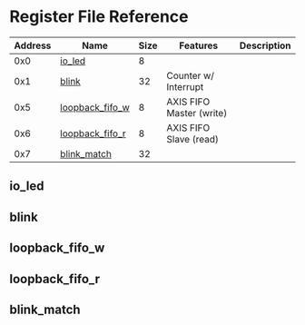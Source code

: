 

# Register File Reference
| Address | Name | Size | Features | Description |
|---------|------|------|-------|-------------|
|0x0 | [io_led](#io_led) | 8 |  | |
|0x1 | [blink](#blink) | 32 | Counter w/ Interrupt | |
|0x5 | [loopback_fifo_w](#loopback_fifo_w) | 8 | AXIS FIFO Master (write) | |
|0x6 | [loopback_fifo_r](#loopback_fifo_r) | 8 | AXIS FIFO Slave (read) | |
|0x7 | [blink_match](#blink_match) | 32 |  | |


## <a id='io_led'></a>io_led


> 




## <a id='blink'></a>blink


> 




## <a id='loopback_fifo_w'></a>loopback_fifo_w


> 




## <a id='loopback_fifo_r'></a>loopback_fifo_r


> 




## <a id='blink_match'></a>blink_match


> 


